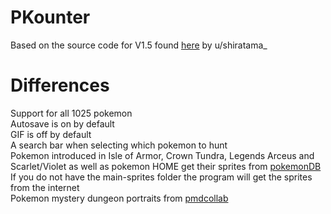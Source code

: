 # PKounter
Based on the source code for V1.5 found [here](https://www.reddit.com/r/ShinyPokemon/comments/e0qw3m/discuss_pkounter_your_counting_software_now_with/) by u/shiratama_

# Differences
Support for all 1025 pokemon  
Autosave is on by default  
GIF is off by default  
A search bar when selecting which pokemon to hunt  
Pokemon introduced in Isle of Armor, Crown Tundra, Legends Arceus and Scarlet/Violet as well as pokemon HOME get their sprites from [pokemonDB](https://pokemondb.net/sprites)  
If you do not have the main-sprites folder the program will get the sprites from the internet  
Pokemon mystery dungeon portraits from [pmdcollab](https://sprites.pmdcollab.org/)
